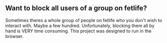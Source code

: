 ## Want to block all users of a group on fetlife?

Sometimes theres a whole group of people on fetlife who you don't wish to interact with. Maybe a few hundred. Unfortunately, blocking them all by hand is VERY time consuming. This project was designed to run in the browser.
